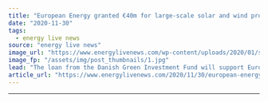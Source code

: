 ```yaml
---
title: "European Energy granted €40m for large-scale solar and wind projects"
date: "2020-11-30"
tags: 
  - energy live news
source: "energy live news"
image_url: "https://www.energylivenews.com/wp-content/uploads/2020/01/solar-wind.jpg"
image_fp: "/assets/img/post_thumbnails/1.jpg"
lead: "The loan from the Danish Green Investment Fund will support European Energy’s ambition to construct 750MW of new green power capacity from solar and wind by 2021 and an additional 1GW in 2022"
article_url: "https://www.energylivenews.com/2020/11/30/european-energy-granted-e40m-for-large-scale-solar-and-wind-projects/"
---
```


---
